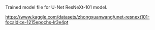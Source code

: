 Trained model file for U-Net ResNeXt-101 model.

https://www.kaggle.com/datasets/zhongxuanwang/unet-resnext101-focaldice-1215epochs-lr3e4pt